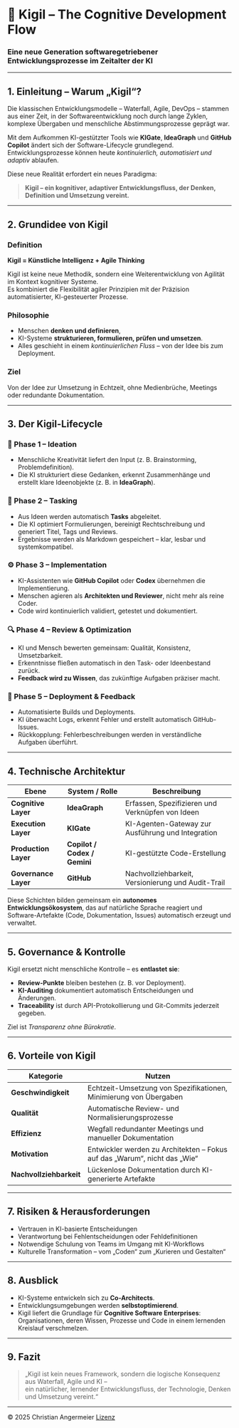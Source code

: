 # 📘 Kigil – The Cognitive Development Flow
### Eine neue Generation softwaregetriebener Entwicklungsprozesse im Zeitalter der KI

---

## 1. Einleitung – Warum „Kigil“?

Die klassischen Entwicklungsmodelle – Waterfall, Agile, DevOps – stammen aus einer Zeit,
in der Softwareentwicklung noch durch lange Zyklen, komplexe Übergaben und menschliche
Abstimmungsprozesse geprägt war.  

Mit dem Aufkommen KI-gestützter Tools wie **KIGate**, **IdeaGraph** und **GitHub Copilot**
ändert sich der Software-Lifecycle grundlegend.  
Entwicklungsprozesse können heute *kontinuierlich, automatisiert und adaptiv* ablaufen.

Diese neue Realität erfordert ein neues Paradigma:
> **Kigil – ein kognitiver, adaptiver Entwicklungsfluss, der Denken, Definition und Umsetzung vereint.**

---

## 2. Grundidee von Kigil

### Definition
**Kigil = Künstliche Intelligenz + Agile Thinking**

Kigil ist keine neue Methodik, sondern eine Weiterentwicklung von Agilität
im Kontext kognitiver Systeme.  
Es kombiniert die Flexibilität agiler Prinzipien mit der Präzision
automatisierter, KI-gesteuerter Prozesse.

### Philosophie
- Menschen **denken und definieren**,  
- KI-Systeme **strukturieren, formulieren, prüfen und umsetzen**.  
- Alles geschieht in einem *kontinuierlichen Fluss* – von der Idee bis zum Deployment.

### Ziel
Von der Idee zur Umsetzung in Echtzeit, ohne Medienbrüche, Meetings oder redundante Dokumentation.

---

## 3. Der Kigil-Lifecycle

### 🧠 Phase 1 – Ideation
- Menschliche Kreativität liefert den Input (z. B. Brainstorming, Problemdefinition).
- Die KI strukturiert diese Gedanken, erkennt Zusammenhänge und erstellt klare Ideenobjekte
  (z. B. in **IdeaGraph**).

### 📝 Phase 2 – Tasking
- Aus Ideen werden automatisch **Tasks** abgeleitet.  
- Die KI optimiert Formulierungen, bereinigt Rechtschreibung und generiert Titel, Tags und Reviews.  
- Ergebnisse werden als Markdown gespeichert – klar, lesbar und systemkompatibel.

### ⚙️ Phase 3 – Implementation
- KI-Assistenten wie **GitHub Copilot** oder **Codex** übernehmen die Implementierung.  
- Menschen agieren als **Architekten und Reviewer**, nicht mehr als reine Coder.  
- Code wird kontinuierlich validiert, getestet und dokumentiert.

### 🔍 Phase 4 – Review & Optimization
- KI und Mensch bewerten gemeinsam: Qualität, Konsistenz, Umsetzbarkeit.  
- Erkenntnisse fließen automatisch in den Task- oder Ideenbestand zurück.  
- **Feedback wird zu Wissen**, das zukünftige Aufgaben präziser macht.

### 🚀 Phase 5 – Deployment & Feedback
- Automatisierte Builds und Deployments.  
- KI überwacht Logs, erkennt Fehler und erstellt automatisch GitHub-Issues.  
- Rückkopplung: Fehlerbeschreibungen werden in verständliche Aufgaben überführt.

---

## 4. Technische Architektur

| Ebene | System / Rolle | Beschreibung |
|-------|----------------|--------------|
| **Cognitive Layer** | **IdeaGraph** | Erfassen, Spezifizieren und Verknüpfen von Ideen |
| **Execution Layer** | **KIGate** | KI-Agenten-Gateway zur Ausführung und Integration |
| **Production Layer** | **Copilot / Codex / Gemini** | KI-gestützte Code-Erstellung |
| **Governance Layer** | **GitHub** | Nachvollziehbarkeit, Versionierung und Audit-Trail |

Diese Schichten bilden gemeinsam ein **autonomes Entwicklungsökosystem**, das auf natürliche Sprache reagiert
und Software-Artefakte (Code, Dokumentation, Issues) automatisch erzeugt und verwaltet.

---

## 5. Governance & Kontrolle

Kigil ersetzt nicht menschliche Kontrolle – es **entlastet sie**:

- **Review-Punkte** bleiben bestehen (z. B. vor Deployment).  
- **KI-Auditing** dokumentiert automatisch Entscheidungen und Änderungen.  
- **Traceability** ist durch API-Protokollierung und Git-Commits jederzeit gegeben.

Ziel ist *Transparenz ohne Bürokratie*.

---

## 6. Vorteile von Kigil

| Kategorie | Nutzen |
|------------|--------|
| **Geschwindigkeit** | Echtzeit-Umsetzung von Spezifikationen, Minimierung von Übergaben |
| **Qualität** | Automatische Review- und Normalisierungsprozesse |
| **Effizienz** | Wegfall redundanter Meetings und manueller Dokumentation |
| **Motivation** | Entwickler werden zu Architekten – Fokus auf das „Warum“, nicht das „Wie“ |
| **Nachvollziehbarkeit** | Lückenlose Dokumentation durch KI-generierte Artefakte |

---

## 7. Risiken & Herausforderungen

- Vertrauen in KI-basierte Entscheidungen  
- Verantwortung bei Fehlentscheidungen oder Fehldefinitionen  
- Notwendige Schulung von Teams im Umgang mit KI-Workflows  
- Kulturelle Transformation – vom „Coden“ zum „Kurieren und Gestalten“  

---

## 8. Ausblick

- KI-Systeme entwickeln sich zu **Co-Architects**.  
- Entwicklungsumgebungen werden **selbstoptimierend**.  
- Kigil liefert die Grundlage für **Cognitive Software Enterprises**:
  Organisationen, deren Wissen, Prozesse und Code in einem lernenden Kreislauf verschmelzen.

---

## 9. Fazit

> „Kigil ist kein neues Framework, sondern die logische Konsequenz aus Waterfall, Agile und KI –  
> ein natürlicher, lernender Entwicklungsfluss, der Technologie, Denken und Umsetzung vereint.“

---

© 2025 Christian Angermeier
[Lizenz](https://github.com/gdsanger/IdeaGraph-v1/blob/main/LICENSE_OVERVIEW.md)
